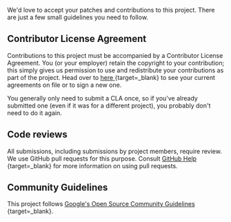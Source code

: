 

We'd love to accept your patches and contributions to this project. There are
just a few small guidelines you need to follow.

## Contributor License Agreement

Contributions to this project must be accompanied by a Contributor License
Agreement. You (or your employer) retain the copyright to your contribution;
this simply gives us permission to use and redistribute your contributions as
part of the project. Head over to [here <i class="fas fa-external-link-alt"></i>](https://cla.developers.google.com/){target=_blank} to see
your current agreements on file or to sign a new one.

You generally only need to submit a CLA once, so if you've already submitted one
(even if it was for a different project), you probably don't need to do it
again.

## Code reviews

All submissions, including submissions by project members, require review. We
use GitHub pull requests for this purpose. Consult
[GitHub Help <i class="fas fa-external-link-alt"></i>](https://help.github.com/articles/about-pull-requests/){target=_blank} for more
information on using pull requests.

## Community Guidelines

This project follows
[Google's Open Source Community Guidelines <i class="fas fa-external-link-alt"></i>](https://opensource.google.com/conduct/){target=_blank}.
